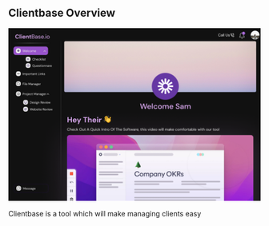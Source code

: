 ## Clientbase Overview

![Clientbase Logo](public/landing.png)

Clientbase is a tool which will make managing clients easy

